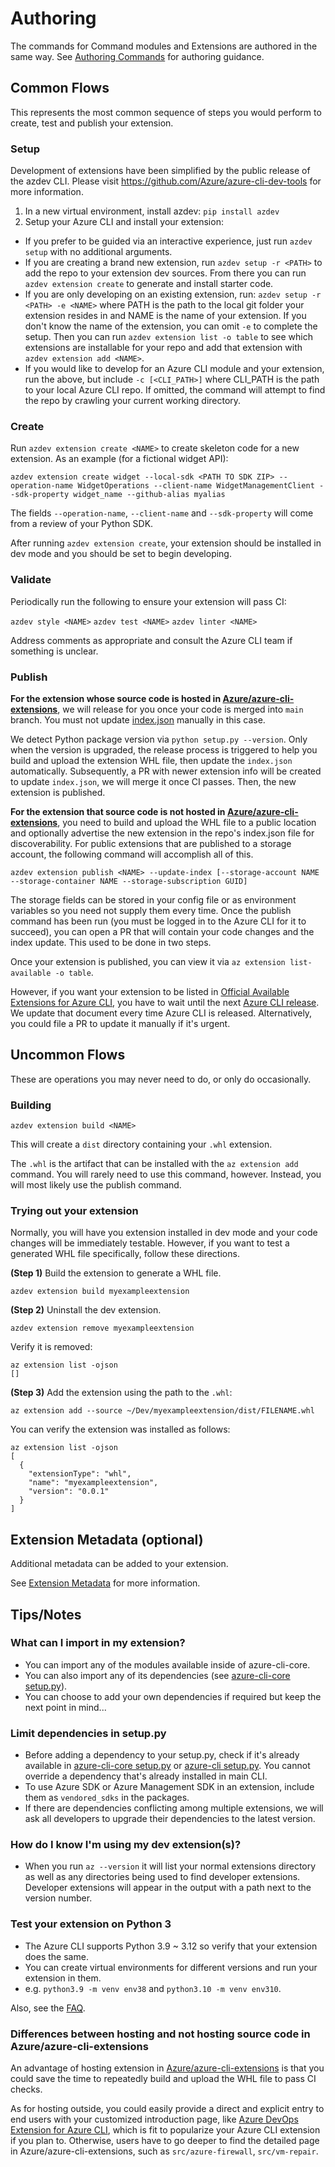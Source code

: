 # Authoring

The commands for Command modules and Extensions are authored in the same way. See [Authoring Commands](https://github.com/Azure/azure-cli/blob/main/doc/authoring_command_modules/authoring_commands.md) for authoring guidance.

## Common Flows

This represents the most common sequence of steps you would perform to create, test and publish your extension.

### Setup

Development of extensions have been simplified by the public release of the azdev CLI. Please visit https://github.com/Azure/azure-cli-dev-tools for more information.

1. In a new virtual environment, install azdev: `pip install azdev`
2. Setup your Azure CLI and install your extension:
  - If you prefer to be guided via an interactive experience, just run `azdev setup` with no additional arguments.
  - If you are creating a brand new extension, run `azdev setup -r <PATH>` to add the repo to your extension dev sources. From there you can run `azdev extension create` to generate and install starter code.
  - If you are only developing on an existing extension, run: `azdev setup -r <PATH> -e <NAME>` where PATH is the path to the local git folder your extension resides in and NAME is the name of your extension. If you don't know the name of the extension, you can omit `-e` to complete the setup. Then you can run `azdev extension list -o table` to see which extensions are installable for your repo and add that extension with `azdev extension add <NAME>`.
  - If you would like to develop for an Azure CLI module and your extension, run the above, but include `-c [<CLI_PATH>]` where CLI_PATH is the path to your local Azure CLI repo. If omitted, the command will attempt to find the repo by crawling your current working directory.

### Create

Run `azdev extension create <NAME>` to create skeleton code for a new extension. As an example (for a fictional widget API):

```azurecli
azdev extension create widget --local-sdk <PATH TO SDK ZIP> --operation-name WidgetOperations --client-name WidgetManagementClient --sdk-property widget_name --github-alias myalias
```

The fields `--operation-name`, `--client-name` and `--sdk-property` will come from a review of your Python SDK.

After running `azdev extension create`, your extension should be installed in dev mode and you should be set to begin developing.

### Validate

Periodically run the following to ensure your extension will pass CI:

`azdev style <NAME>`
`azdev test <NAME>`
`azdev linter <NAME>`

Address comments as appropriate and consult the Azure CLI team if something is unclear.

### Publish

**For the extension whose source code is hosted in [Azure/azure-cli-extensions](https://github.com/Azure/azure-cli-extensions)**, we will release for you once your code is merged into `main` branch. You must not update [index.json](https://github.com/Azure/azure-cli-extensions/blob/main/src/index.json) manually in this case.

We detect Python package version via `python setup.py --version`. Only when the version is upgraded, the release process is triggered to help you build and upload the extension WHL file, then update the `index.json` automatically. Subsequently, a PR with newer extension info will be created to update `index.json`, we will merge it once CI passes. Then, the new extension is published.

**For the extension that source code is not hosted in [Azure/azure-cli-extensions](https://github.com/Azure/azure-cli-extensions)**, you need to build and upload the WHL file to a public location and optionally advertise the new extension in the repo's index.json file for discoverability. For public extensions that are published to a storage account, the following command will accomplish all of this.

`azdev extension publish <NAME> --update-index [--storage-account NAME --storage-container NAME --storage-subscription GUID]`

The storage fields can be stored in your config file or as environment variables so you need not supply them every time. Once the publish command has been run (you must be logged in to the Azure CLI for it to succeed), you can open a PR that will contain your code changes and the index update. This used to be done in two steps.

Once your extension is published, you can view it via `az extension list-available -o table`.

However, if you want your extension to be listed in [Official Available Extensions for Azure CLI](https://learn.microsoft.com/cli/azure/azure-cli-extensions-list), you have to wait until the next [Azure CLI release](https://github.com/Azure/azure-cli/milestones). We update that document every time Azure CLI is released. Alternatively, you could file a PR to update it manually if it's urgent.

## Uncommon Flows

These are operations you may never need to do, or only do occasionally.

### Building

`azdev extension build <NAME>`

This will create a `dist` directory containing your `.whl` extension.

The `.whl` is the artifact that can be installed with the `az extension add` command. You will rarely need to use this command, however. Instead, you will most likely use the publish command.

### Trying out your extension

Normally, you will have you extension installed in dev mode and your code changes will be immediately testable. However, if you want to test a generated WHL file specifically, follow these directions.

**(Step 1)** Build the extension to generate a WHL file.

`azdev extension build myexampleextension`

**(Step 2)** Uninstall the dev extension.

`azdev extension remove myexampleextension`

Verify it is removed:

```azurecli
az extension list -ojson
[]
```

**(Step 3)** Add the extension using the path to the `.whl`:

`az extension add --source ~/Dev/myexampleextension/dist/FILENAME.whl`

You can verify the extension was installed as follows:

```azurecli
az extension list -ojson
[
  {
    "extensionType": "whl",
    "name": "myexampleextension",
    "version": "0.0.1"
  }
]
```

## Extension Metadata (optional)

Additional metadata can be added to your extension.

See [Extension Metadata](metadata.md) for more information.


## Tips/Notes

### What can I import in my extension?

- You can import any of the modules available inside of azure-cli-core.
- You can also import any of its dependencies (see [azure-cli-core setup.py](https://github.com/Azure/azure-cli/blob/main/src/azure-cli-core/setup.py)).
- You can choose to add your own dependencies if required but keep the next point in mind...

### Limit dependencies in setup.py

- Before adding a dependency to your setup.py, check if it's already available in [azure-cli-core setup.py](https://github.com/Azure/azure-cli/blob/main/src/azure-cli-core/setup.py) or [azure-cli setup.py](https://github.com/Azure/azure-cli/blob/main/src/azure-cli/setup.py). You cannot override a dependency that's already installed in main CLI.
- To use Azure SDK or Azure Management SDK in an extension, include them as `vendored_sdks` in the packages.
- If there are dependencies conflicting among multiple extensions, we will ask all developers to upgrade their dependencies to the latest version.

### How do I know I'm using my dev extension(s)?

- When you run `az --version` it will list your normal extensions directory as well as any directories being used to find developer extensions. Developer extensions will appear in the output with a path next to the version number.

### Test your extension on Python 3

- The Azure CLI supports Python 3.9 ~ 3.12 so verify that your extension does the same.
- You can create virtual environments for different versions and run your extension in them.
- e.g. `python3.9 -m venv env38` and `python3.10 -m venv env310`.


Also, see the [FAQ](faq.md).

### Differences between hosting and not hosting source code in Azure/azure-cli-extensions

An advantage of hosting extension in [Azure/azure-cli-extensions](https://github.com/Azure/azure-cli-extensions) is that you could save the time to repeatedly build and upload the WHL file to pass CI checks.

As for hosting outside, you could easily provide a direct and explicit entry to end users with your customized introduction page, like [Azure DevOps Extension for Azure CLI](https://github.com/Azure/azure-devops-cli-extension), which is fit to popularize your Azure CLI extension if you plan to.
Otherwise, users have to go deeper to find the detailed page in Azure/azure-cli-extensions, such as `src/azure-firewall`, `src/vm-repair`.
